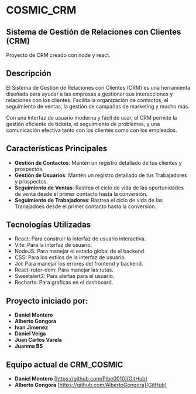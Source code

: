 # COSMIC_CRM

## Sistema de Gestión de Relaciones con Clientes (CRM)

Proyecto de CRM creado con node y react.

## Descripción

El Sistema de Gestión de Relaciones con Clientes (CRM) es una herramienta diseñada para ayudar a las empresas a gestionar sus interacciones y relaciones con los clientes. Facilita la organización de contactos, el seguimiento de ventas, la gestión de campañas de marketing y mucho más.

Con una interfaz de usuario moderna y fácil de usar, el CRM permite la gestión eficiente de tickets, el seguimiento de problemas, y una comunicación efectiva tanto con los clientes como con los empleados.

## Características Principales

- **Gestión de Contactos**: Mantén un registro detallado de tus clientes y prospectos.
- **Gestión de Usuarios**: Mantén un registro detallado de tus Trabajadores y prospectos.
- **Seguimiento de Ventas**: Rastrea el ciclo de vida de las oportunidades de venta desde el primer contacto hasta la conversión.
- **Seguimiento de Trabajadores**: Rastrea el ciclo de vida de las Tranajadoes desde el primer contacto hasta la conversión.

## Tecnologías Utilizadas

- React: Para construir la interfaz de usuario interactiva.
- Vite: Para la interfaz de usuario.
- NodeJS: Para manejar el estado global de el backend.
- CSS: Para los estilos de la interfaz de usuario.
- Joi: Para manejar los errores del frontend y backend.
- React-ruter-dom: Para manejar las rutas.
- Sweetalert2: Para alertas para el usuario.
- Recharts: Para graficas en el dashboard.

## Proyecto iniciado por:

- **Daniel Montero** 
- **Alberto Gongora** 
- **Ivan Jimenez** 
- **Daniel Veiga** 
- **Juan Carlos Varela**  
- **Juanma BS** 

## Equipo actual de CRM_COSMIC

- **Daniel Montero**  [https://github.com/Pibe0010](GitHub)
- **Alberto Gongora** [https://github.com/AlbertoGongora](GitHub)


